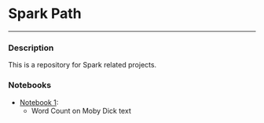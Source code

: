 # Spark Path
----

### Description
This is a repository for Spark related projects.

### Notebooks
- [Notebook 1](./notebooks/notebook-1.ipynb):
    - Word Count on Moby Dick text